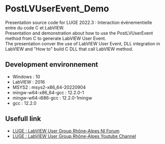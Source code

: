 # PostLVUserEvent_Demo
 
Presentation source code for LUGE 2022.3 : Interaction événementielle entre du code C et LabVIEW. <Br>
Presentation and demonstration about how to use the PostLVUserEvent method from C to generate LabVIEW User Event. <Br>
The presentation conver the use of LabVIEW User Event, DLL integration in LabVIEW and "How to" build C DLL that call LabVIEW method.

## Development environnement
- Windows : 10
- LabVIEW : 2016
- MSYS2 : msys2-x86_64-20220904
- mingw-w64-x86_64-gcc : 12.2.0-1
- mingw-w64-i686-gcc : 12.2.0-1mingw
- gcc : 12.2.0

## Usefull link

- [LUGE : LabVIEW User Group Rhône-Alpes NI Forum](https://forums.ni.com/t5/LUGE-Rh%C3%B4ne-Alpes-et-plus-loin/gh-p/grp-2508) <Br>
- [LUGE : LabVIEW User Group Rhône-Alpes Youtube Channel](https://www.youtube.com/channel/UCFgyPwpnSfA9KYvHfy1ciSA)

